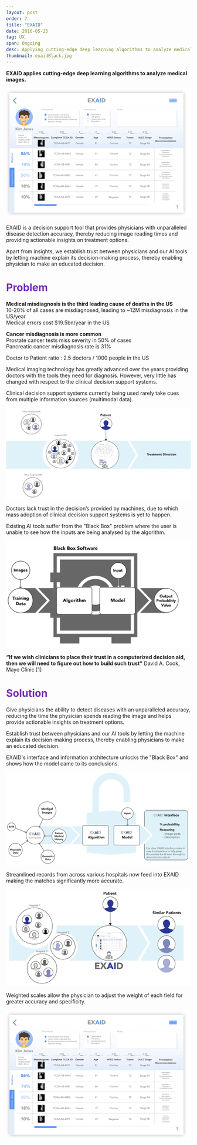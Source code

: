 ```yaml
---
layout: post
order: 7
title: "EXAID"
date: 2016-05-25
tag: UX
span: Ongoing
desc: Applying cutting-edge deep learning algorithms to analyze medical images
thumbnail: exaidBlack.jpg
---
```


**EXAID applies cutting-edge deep learning algorithms to analyze medical images.**

<div>
<img src="../img/exaid/exaid%20screen.png">
</div>

EXAID is a decision support tool that provides physicians with unparalleled disease detection accuracy, thereby reducing image reading times and providing actionable insights on treatment options.

Apart from insights, we establish trust between physicians and our AI tools by letting machine explain its decision-making process, thereby enabling physician to make an educated decision.

<h1 style="color:#742bb5">Problem</h1>

**Medical misdiagnosis is the third leading cause of deaths in the US**  
10-20% of all cases are misdiagnosed, leading to ~12M  misdiagnosis in the US/year  
Medical errors cost $19.5bn/year in the US  

**Cancer misdiagnosis is more common**  
Prostate cancer tests miss severity in 50% of cases  
Pancreatic cancer misdiagnosis rate is 31%  

Doctor to Patient ratio : 2.5 doctors / 1000 people in the US

Medical imaging technology has greatly advanced over the years providing doctors with the tools they need for diagnosis. However, very little has changed with respect to the clinical decision support systems. 

Clinical decision support systems currently being used rarely take cues from multiple information sources (multimodal data).

<div>
<img src="../img/exaid/diagram%201.png">
</div>

Doctors lack trust in the decision’s provided by machines, due to which mass adoption of clinical decision support systems is yet to happen.

Existing AI tools suffer from the "Black Box" problem where the user is unable to see how the inputs are being analysed by the algorithm.

<div>
<img src="../img/exaid/exaid%2002.png">
</div>

**“If we wish clinicians to place their trust in a computerized decision aid, then we will need to figure out how to build such trust”** David A. Cook,  Mayo Clinic [1]


<h1 style="color:#742bb5">Solution</h1>

Give physicians the ability to detect diseases with an unparalleled accuracy, reducing the time the physician spends reading the image and helps provide actionable insights on treatment options.

Establish trust between physicians and our AI tools by letting the machine explain its decision-making process, thereby enabling physicians to make an educated decision.

EXAID's interface and information architecture unlocks the "Black Box" and shows how the model came to its conclusions.

<div>
<img src="../img/exaid/exaid%2001.png">
</div>

Streamlined records from across various hospitals now feed into EXAID making the matches significantly more accurate.

<div>
<img src="../img/exaid/diagram%202.png">
</div>

Weighted scales allow the physician to adjust the weight of each field for greater accuracy and specificity.

<div>
<img src="../img/exaid/exaid%20screen.png">
</div>



